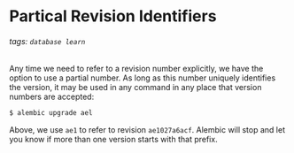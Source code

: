 # Partical Revision Identifiers
###### tags: `database learn`

Any time we need to refer to a revision number explicitly, we have the option to use a partial number. As long as this number uniquely identifies the version, it may be used in any command in any place that version numbers are accepted:
```cmd
$ alembic upgrade ael
```
Above, we use `ae1` to refer to revision `ae1027a6acf`. Alembic will stop and let you know if more than one version starts with that prefix.

